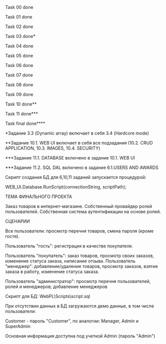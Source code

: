Task 00 done

Task 01 done

Task 02 done

Task 03 done*

Task 04 done

Task 05 done

Task 06 done

Task 07 done

Task 08 done

Task 09 done

Task 10 done**

Task 11 done***

Task final done****

*Задание 3.3 (Dynamic array) включает в себя 3.4 (Hardcore mode)

**Задание 10.1. WEB UI включает в себя все подзадания (10.2. CRUD APPLICATION, 10.3. IMAGES, 10.4. SECURITY)

***Задание 11.1. DATABASE включено в задание 10.1. WEB UI

***Задание 11.2. SQL DAL включено в задание  6.1.USERS AND AWARDS

Скрипт создания БД для 6,10,11 заданий запускается процедурой:

WEB_UI.Database.RunScript(connectionString, scriptPath);

ТЕМА ФИНАЛЬНОГО ПРОЕКТА

Заказ товаров в интернет-магазине. Собственный провайдер ролей пользователей. Собственная система аутентификации на основе ролей.

СЦЕНАРИИ

Все пользователи: просмотр перечня товаров, смена пароля (кроме гостя).

Пользователь "гость": регистрация в качестве покупателя. 

Пользователь "покупатель": заказ товаров, просмотр своих заказов, изменение статуса заказа, написание отзыва. Пользователь "менеджер": добавление/удаление товаров, просмотр заказов, взятие заказа в работу, изменение статуса заказа. 

Пользователь "администратор": просмотр перечня пользователей, ролей и менеджеров; добавление менеджеров   

Скрипт для БД: WebPL\Scripts\script.sql

При отсутствии данных в БД загружаются демо данные, в том числе пользователи:

Customer - пароль "Customer", по аналогии: Manager, Admin и SuperAdmin

Основная информация доступна под учеткой Admin (пароль "Admin")
